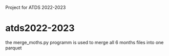 Project for ATDS 2022-2023
# atds2022-2023
the merge_moths.py programm is used to merge all 6 months files into one parquet
